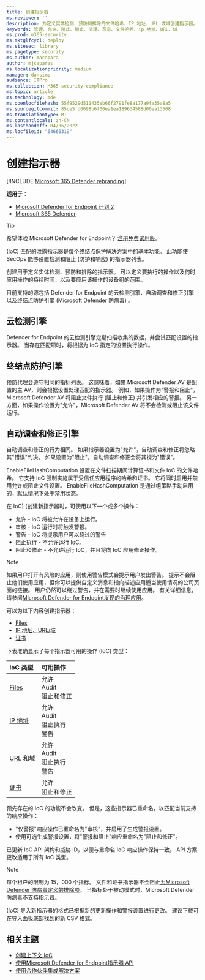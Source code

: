 ```yaml
---
title: 创建指示器
ms.reviewer: ''
description: 为定义实体检测、预防和排除的文件哈希、IP 地址、URL 或域创建指示器。
keywords: 管理、允许、阻止、阻止、清理、恶意、文件哈希、ip 地址、URL、域
ms.prod: m365-security
ms.mktglfcycl: deploy
ms.sitesec: library
ms.pagetype: security
ms.author: macapara
author: mjcaparas
ms.localizationpriority: medium
manager: dansimp
audience: ITPro
ms.collection: M365-security-compliance
ms.topic: article
ms.technology: mde
ms.openlocfilehash: 55f9529d511435eb66f2791fe8a177a9fa35a8a5
ms.sourcegitcommit: 85ce5fd0698b6f00ea1ea189634588d00ea13508
ms.translationtype: MT
ms.contentlocale: zh-CN
ms.lasthandoff: 04/06/2022
ms.locfileid: "64666319"
---
```

# <a name="create-indicators"></a>创建指示器

[!INCLUDE [Microsoft 365 Defender rebranding](../../includes/microsoft-defender.md)]

**适用于：**

- [Microsoft Defender for Endpoint 计划 2](https://go.microsoft.com/fwlink/p/?linkid=2154037)
- [Microsoft 365 Defender](https://go.microsoft.com/fwlink/?linkid=2118804)

> [!TIP]
>
> 希望体验 Microsoft Defender for Endpoint？ [注册免费试用版](https://www.microsoft.com/WindowsForBusiness/windows-atp?ocid=docs-wdatp-automationexclusionlist-abovefoldlink)。

 (IoC) 匹配的泄露指示器是每个终结点保护解决方案中的基本功能。 此功能使 SecOps 能够设置检测和阻止 (防护和响应) 的指示器列表。

创建用于定义实体检测、预防和排除的指示器。 可以定义要执行的操作以及何时应用操作的持续时间，以及要应用该操作的设备组的范围。

目前支持的源包括 Defender for Endpoint 的云检测引擎、自动调查和修正引擎以及终结点防护引擎 (Microsoft Defender 防病毒) 。

## <a name="cloud-detection-engine"></a>云检测引擎

Defender for Endpoint 的云检测引擎定期扫描收集的数据，并尝试匹配设置的指示器。 当存在匹配项时，将根据为 IoC 指定的设置执行操作。

## <a name="endpoint-prevention-engine"></a>终结点防护引擎

预防代理会遵守相同的指标列表。 这意味着，如果 Microsoft Defender AV 是配置的主 AV，则会根据设置处理匹配的指示器。 例如，如果操作为"警报和阻止"，Microsoft Defender AV 将阻止文件执行 (阻止和修正) 并引发相应的警报。 另一方面，如果操作设置为"允许"，Microsoft Defender AV 将不会检测或阻止该文件运行。

## <a name="automated-investigation-and-remediation-engine"></a>自动调查和修正引擎

自动调查和修正的行为相同。 如果指示器设置为"允许"，自动调查和修正将忽略其"错误"判决。 如果设置为"阻止"，自动调查和修正会将其视为"错误"。

EnableFileHashComputation 设置在文件扫描期间计算证书和文件 IoC 的文件哈希。 它支持 IoC 强制实施属于受信任应用程序的哈希和证书。 它将同时启用并禁用允许或阻止文件设置。 EnableFileHashComputation 是通过组策略手动启用的，默认情况下处于禁用状态。

在 IoC)  (创建新指示器时，可使用以下一个或多个操作：

- 允许 - IoC 将被允许在设备上运行。
- 审核 - IoC 运行时将触发警报。
- 警告 - IoC 将提示用户可以绕过的警告 
- 阻止执行 - 不允许运行 IoC。
- 阻止和修正 - 不允许运行 IoC，并且将向 IoC 应用修正操作。

>[!NOTE]
> 如果用户打开有风险的应用，则使用警告模式会提示用户发出警告。 提示不会阻止他们使用应用，但你可以提供自定义消息和指向描述应用适当使用情况的公司页面的链接。 用户仍然可以绕过警告，并在需要时继续使用应用。 有关详细信息，请参阅[Microsoft Defender for Endpoint发现的治理应用](/cloud-app-security/mde-govern)。

可以为以下内容创建指示器：

- [Files](indicator-file.md)
- [IP 地址、URL/域](indicator-ip-domain.md)
- [证书](indicator-certificates.md)

下表准确显示了每个指示器可用的操作 (IoC) 类型：

| IoC 类型 | 可用操作 |
|:---|:---|
| [Files](indicator-file.md) | 允许 <br> Audit <br> 阻止和修正 |
| [IP 地址](indicator-ip-domain.md) | 允许 <br> Audit <br> 阻止执行 <br> 警告 |
| [URL 和域](indicator-ip-domain.md) | 允许 <br> Audit <br> 阻止执行<br> 警告 |
| [证书](indicator-certificates.md) | 允许 <br> 阻止和修正 |

预先存在的 IoC 的功能不会改变。 但是，这些指示器已重命名，以匹配当前支持的响应操作：

- "仅警报"响应操作已重命名为"审核"，并启用了生成警报设置。
- 使用可选生成警报设置，将"警报和阻止"响应重命名为"阻止和修正"。

已更新 IoC API 架构和威胁 ID，以便与重命名 IoC 响应操作保持一致。 API 方案更改适用于所有 IoC 类型。

> [!Note]
> 每个租户的限制为 15，000 个指标。 文件和证书指示器不会阻止[为Microsoft Defender 防病毒定义的排除项](/windows/security/threat-protection/microsoft-defender-antivirus/configure-exclusions-microsoft-defender-antivirus)。 当指标处于被动模式时，Microsoft Defender 防病毒不支持指示器。
>
>  (IoC) 导入新指示器的格式已根据新的更新操作和警报设置进行更改。 建议下载可在导入面板底部找到的新 CSV 格式。

## <a name="related-topics"></a>相关主题

- [创建上下文 IoC](respond-file-alerts.md#add-indicator-to-block-or-allow-a-file)
- [使用Microsoft Defender for Endpoint指示器 API](ti-indicator.md)
- [使用合作伙伴集成解决方案](partner-applications.md)
